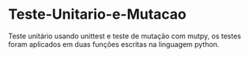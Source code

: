 # Teste-Unitario-e-Mutacao
Teste unitário usando unittest e teste de mutação com mutpy, os testes foram aplicados em duas funções escritas na linguagem python.

